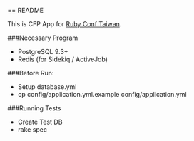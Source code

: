== README

This is CFP App for [Ruby Conf Taiwan](http://rubyconf.tw).

###Necessary Program

-	PostgreSQL 9.3+
-	Redis (for Sidekiq / ActiveJob)

###Before Run:

-	Setup database.yml
-	cp config/application.yml.example config/application.yml

###Running Tests

-	Create Test DB
-	rake spec
